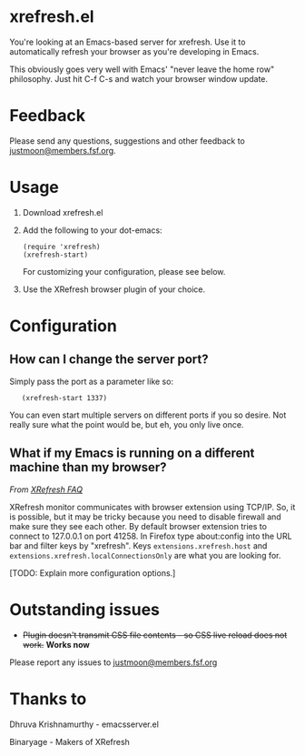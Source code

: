 # xrefresh.el

You're looking at an Emacs-based server for xrefresh. Use it to
automatically refresh your browser as you're developing in Emacs.

This obviously goes very well with Emacs' "never leave the home
row" philosophy. Just hit C-f C-s and watch your browser window
update.

# Feedback

Please send any questions, suggestions and other feedback to
<justmoon@members.fsf.org>.

# Usage

1. Download xrefresh.el

2. Add the following to your dot-emacs:

       (require 'xrefresh)
       (xrefresh-start)

   For customizing your configuration, please see below.

3. Use the XRefresh browser plugin of your choice.

# Configuration

## How can I change the server port?

Simply pass the port as a parameter like so:

       (xrefresh-start 1337)

You can even start multiple servers on different ports if you so
desire. Not really sure what the point would be, but eh, you only live
once.

## What if my Emacs is running on a different machine than my browser?

*From [XRefresh FAQ](http://xrefresh.binaryage.com/#faq)*

XRefresh monitor communicates with browser extension using TCP/IP. So,
it is possible, but it may be tricky because you need to disable
firewall and make sure they see each other. By default browser
extension tries to connect to 127.0.0.1 on port 41258. In Firefox type
about:config into the URL bar and filter keys by "xrefresh". Keys
`extensions.xrefresh.host` and
`extensions.xrefresh.localConnectionsOnly` are what you are looking
for.

[TODO: Explain more configuration options.]

# Outstanding issues

* <del>Plugin doesn't transmit CSS file contents - so CSS live reload does
  not work.</del> **Works now**

Please report any issues to <justmoon@members.fsf.org>

# Thanks to

Dhruva Krishnamurthy - emacsserver.el

Binaryage - Makers of XRefresh
